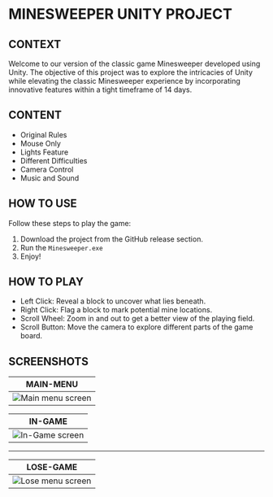 # MINESWEEPER UNITY PROJECT
## CONTEXT
Welcome to our version of the classic game Minesweeper developed using Unity. 
The objective of this project was to explore the intricacies of Unity while elevating the classic Minesweeper experience by incorporating innovative features within a tight timeframe of 14 days.  

## CONTENT
* Original Rules
* Mouse Only
* Lights Feature
* Different Difficulties
* Camera Control
* Music and Sound

## HOW TO USE
Follow these steps to play the game:
1. Download the project from the GitHub release section.
2. Run the `Minesweeper.exe`
3. Enjoy!

## HOW TO PLAY
* Left Click: Reveal a block to uncover what lies beneath.
* Right Click: Flag a block to mark potential mine locations.
* Scroll Wheel: Zoom in and out to get a better view of the playing field.
* Scroll Button: Move the camera to explore different parts of the game board.

## SCREENSHOTS
|              MAIN-MENU               |
|:----------------------------------:|
| ![Main menu screen](https://github.com/sh4dy01/Minesweeper/assets/25281014/28ce6e9d-c674-4025-8d7e-f2f831250216) |

|              IN-GAME               |
|:----------------------------------:|
| ![In-Game screen](https://github.com/sh4dy01/Minesweeper/assets/25281014/a61916d2-65e9-4f91-98d1-7cb0b073f130) |

---
|              LOSE-GAME               |
|:----------------------------------:|
| ![Lose menu screen](https://github.com/sh4dy01/Minesweeper/assets/25281014/b68be7cf-0ced-492b-bf43-20c57fdcb8ea) |


